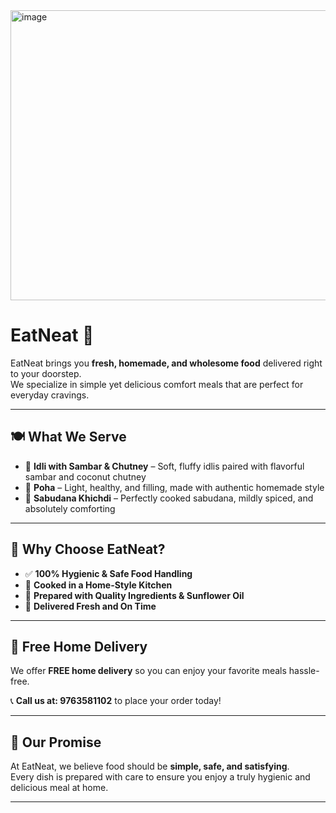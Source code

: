 <img width="1177" height="464" alt="image" src="https://github.com/user-attachments/assets/177b0a2e-023a-41e4-86da-b7330b6b7729" />

# EatNeat 🍴  

EatNeat brings you **fresh, homemade, and wholesome food** delivered right to your doorstep.  
We specialize in simple yet delicious comfort meals that are perfect for everyday cravings.  

---

## 🍽️ What We Serve  
- 🥣 **Idli with Sambar & Chutney** – Soft, fluffy idlis paired with flavorful sambar and coconut chutney  
- 🍲 **Poha** – Light, healthy, and filling, made with authentic homemade style  
- 🌿 **Sabudana Khichdi** – Perfectly cooked sabudana, mildly spiced, and absolutely comforting  

---

## 🌟 Why Choose EatNeat?  
- ✅ **100% Hygienic & Safe Food Handling**  
- 🏡 **Cooked in a Home-Style Kitchen**  
- 🌻 **Prepared with Quality Ingredients & Sunflower Oil**  
- 🚚 **Delivered Fresh and On Time**  

---

## 🚴 Free Home Delivery  
We offer **FREE home delivery** so you can enjoy your favorite meals hassle-free.  

📞 **Call us at: 9763581102** to place your order today!  

---

## 🤝 Our Promise  
At EatNeat, we believe food should be **simple, safe, and satisfying**.  
Every dish is prepared with care to ensure you enjoy a truly hygienic and delicious meal at home.  

---
